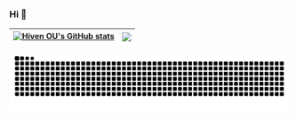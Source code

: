 ### Hi 👋
| <a href="https://github.com/HeavenTonight">![Hiven OU's GitHub stats](https://github-readme-stats-ht.vercel.app/api?username=HeavenTonight&show_icons=true&include_all_commits=true&theme=merko&count_private=true&hide_border=true)</a> | <a href="https://github.com/HeavenTonight"><img align="center" src="https://github-readme-stats-ht.vercel.app/api/top-langs/?username=HeavenTonight&hide_border=true&layout=compact&theme=buefy" /></a> |
| ------------- | ------------- |


<!-- - 🔭 I’m currently working on ...
      * open source
- 🌱 I’m currently learning ...
      * golang,k8s
- 👯 I’m looking to collaborate on ...
- 🤔 I’m looking for help with ...
- 💬 Ask me about ...
- 📫 How to reach me: ...
- 😄 Pronouns: ...
- ⚡ Fun fact: ...
-->

<picture>
  <source media="(prefers-color-scheme: dark)" srcset="https://raw.githubusercontent.com/HeavenTonight/HeavenTonight/output/github-snake-dark.svg">
  <source media="(prefers-color-scheme: light)" srcset="https://raw.githubusercontent.com/HeavenTonight/HeavenTonight/output/github-snake.svg">
  <img alt="github contribution grid snake animation" src="https://raw.githubusercontent.com/HeavenTonight/HeavenTonight/output/github-snake.svg">
</picture>

<!-- [![HT GitHub Stats](https://github-readme-stats.vercel.app/api?username=HeavenTonight&show_icons=true&include_all_commits=true&theme=aura&count_private=true)](https://github.com/HeavenTonight) -->

<!-- [![Top Langs](https://github-readme-stats.vercel.app/api/top-langs/?username=HeavenTonight)](https://github.com/HeavenTonight) -->



